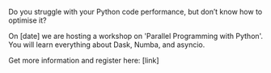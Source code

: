 Do you struggle with your Python code performance, but don’t know how to optimise it?

On [date] we are hosting a workshop on 'Parallel Programming with Python'. You will learn everything about Dask, Numba, and asyncio.

Get more information and register here:
[link]